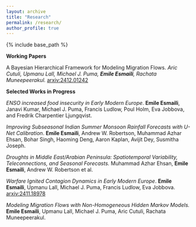 ```yaml
---
layout: archive
title: "Research"
permalink: /research/
author_profile: true
---
```


{% include base_path %}


**Working Papers**

A Bayesian Hierarchical Framework for Modeling Migration Flows. *Aric Cutuli, Upmanu Lall, Michael J. Puma, **Emile Esmaili**, Rachata Muneepeerakul.* [arxiv:2412.01242](https://arxiv.org/abs/2412.01242)


**Selected Works in Progress**

*ENSO increased food insecurity in Early Modern Europe*. **Emile Esmaili**, Janavi Kumar, Michael J. Puma, Francis Ludlow, Poul Holm, Eva Jobbova, and Fredrik Charpentier Ljungqvist. 

*Improving Subseasonal Indian Summer Monsoon Rainfall Forecasts with U-Net Calibration*. **Emile Esmaili**, Andrew W. Robertson, Muhammad Azhar Ehsan, Bohar Singh, Haoming Deng, Aaron Kaplan, Avijit Dey, Susmitha Joseph.

*Droughts in Middle East/Arabian Peninsula: Spatiotemporal Variability, Teleconnections, and Seasonal Forecasts.* Muhammad Azhar Ehsan, **Emile Esmaili**, Andrew W. Robertson et al.


*Warfare Ignited Contagion Dynamics in Early Modern Europe*. **Emile Esmaili**, Upmanu Lall, Michael J. Puma, Francis Ludlow, Eva Jobbova. [arxiv:2411.18978](https://arxiv.org/abs/2411.18978)

*Modeling Migration Flows with Non-Homogeneous Hidden Markov Models.* **Emile Esmaili**, Upmanu Lall, Michael J. Puma, Aric Cutuli, Rachata Muneepeerakul.

